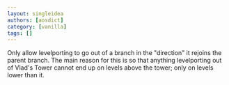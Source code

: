```yaml
---
layout: singleidea
authors: [aosdict]
category: [vanilla]
tags: []
---
```

Only allow levelporting to go out of a branch in the "direction" it rejoins the parent branch. The main reason for this is so that anything levelporting out of Vlad's Tower cannot end up on levels above the tower; only on levels lower than it.
